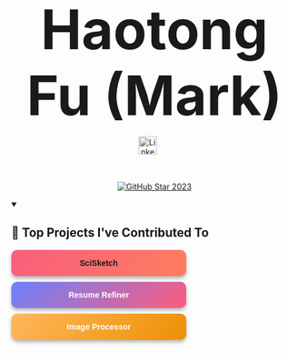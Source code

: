 <p align="center">
  <strong style="font-size: 96px;">
    Haotong Fu (Mark)
  </strong>
</p>


<!-- Social icons section -->
<p align="center">
  <a href="https://www.linkedin.com/in/haotongfu/"><img width="32px" alt="LinkedIn" title="LinkedIn" src="https://i.imgur.com/yRpa1dQ.png"/></a>
  &#8287;&#8287;&#8287;&#8287;&#8287;
</p>

<br/>

<!-- GitHub Star link -->
<p align="center">
  <a href="https://stars.github.com/profiles/denvercoder1/">
    <img src="https://github.com/DenverCoder1/DenverCoder1/assets/20955511/ca15be3f-d00b-438e-91f6-fb5568c1f632" alt="GitHub Star 2023"/></a>
</p>


<details open> 
  <summary><h2>📕 Top Projects I've Contributed To</h2></summary>

  <!-- Small repo cards https://github.com/DenverCoder1/github-readme-stats (fork of anuraghazra/github-readme-stats) -->
<p align="left">
    <a href="https://github.com/MarkFu0213/SciSketch-Summer" style="text-decoration: none;">
        <div style="width: 278px; background: linear-gradient(135deg, #F85D7F, #FF7E5F); color: white; padding: 15px; border-radius: 10px; text-align: center; margin-bottom: 10px; box-shadow: 0 4px 6px rgba(0, 0, 0, 0.3); font-family: Arial, sans-serif;">
            <strong>SciSketch</strong>
        </div>
    </a>
    <a href="https://github.com/MarkFu0213/Haotong-Fu/tree/main/Chatgpt_Resume_Refiner" style="text-decoration: none;">
        <div style="width: 278px; background: linear-gradient(135deg, #6A82FB, #FC5C7D); color: white; padding: 15px; border-radius: 10px; text-align: center; margin-bottom: 10px; box-shadow: 0 4px 6px rgba(0, 0, 0, 0.3); font-family: Arial, sans-serif;">
            <strong>Resume Refiner</strong>
        </div>
    </a>
    <a href="https://github.com/MarkFu0213/Haotong-Fu/tree/main/Chromakey%20Image%20Processor" style="text-decoration: none;">
        <div style="width: 278px; background: linear-gradient(135deg, #FFB75E, #ED8F03); color: white; padding: 15px; border-radius: 10px; text-align: center; box-shadow: 0 4px 6px rgba(0, 0, 0, 0.3); font-family: Arial, sans-serif;">
            <strong>Image Processor</strong>
        </div>
    </a>
</p>



</details>
